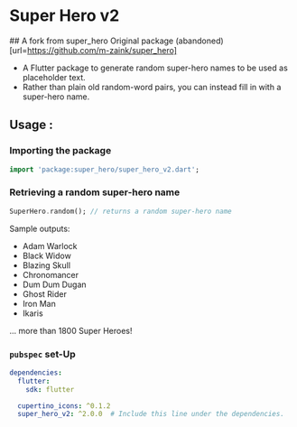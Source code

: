 # Super Hero v2

## A fork from super_hero
Original package (abandoned) [url=https://github.com/m-zaink/super_hero]

* A Flutter package to generate random super-hero names to be used as placeholder text. 
* Rather than plain old random-word pairs, you can instead fill in with a super-hero name.

## Usage :

### Importing the package
```dart
import 'package:super_hero/super_hero_v2.dart';
```

### Retrieving a random super-hero name
```dart
SuperHero.random(); // returns a random super-hero name
```

Sample outputs:
- Adam Warlock
- Black Widow
- Blazing Skull
- Chronomancer
- Dum Dum Dugan
- Ghost Rider
- Iron Man
- Ikaris

... more than 1800 Super Heroes!


### `pubspec` set-Up
```yaml
dependencies:
  flutter:
    sdk: flutter

  cupertino_icons: ^0.1.2
  super_hero_v2: ^2.0.0  # Include this line under the dependencies.
```

